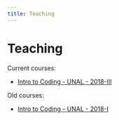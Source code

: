 ```yaml
---
title: Teaching
---
```


# Teaching #

Current courses:

- [Intro to Coding - UNAL - 2018-III](./coding-2018-III/)

Old courses:

- [Intro to Coding - UNAL - 2018-I](./coding-2018-I/)
